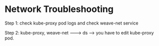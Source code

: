 # Network Troubleshooting

Step 1: check kube-proxy pod logs and check weave-net service

Step 2: kube-proxy, weave-net ---> ds --> you have to edit kube-proxy pod.
